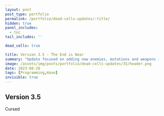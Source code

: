 ```yaml
---
layout: post
post_type: portfolio
permalink: /portfolio/dead-cells-updates/:title/
hidden: true
panel_includes:
  - toc
tail_includes: ''

dead_cells: true

title: Version 3.5 - The End is Near
summary: "Update focused on adding new enemies, mutations and weapons interacting with the curse mechanic."
image: /assets/img/posts/portfolio/dead-cells-updates/35/header.png
date: 2023-08-28
tags: [Programming,Haxe]
invisible: true
---
```


## Version 3.5

Cursed